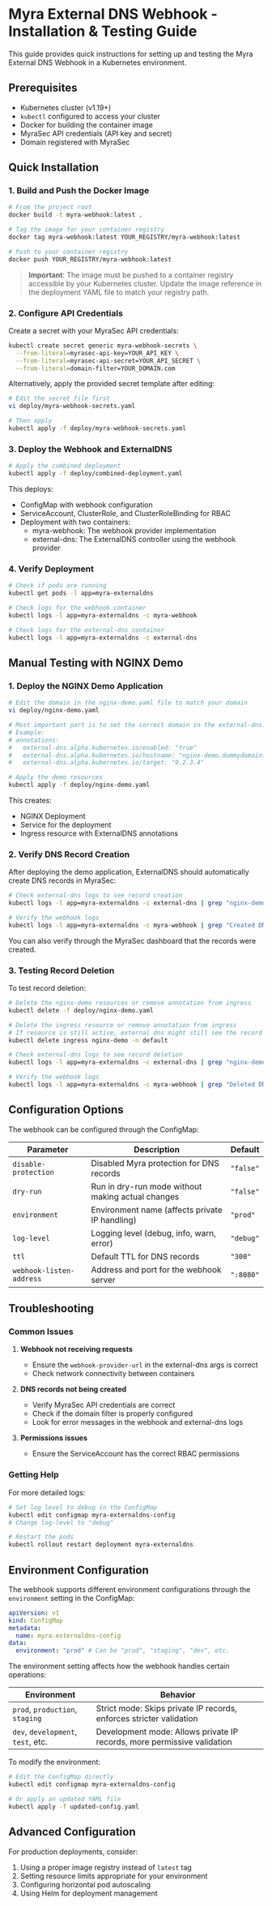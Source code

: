 # Myra External DNS Webhook - Installation & Testing Guide

This guide provides quick instructions for setting up and testing the Myra External DNS Webhook in a Kubernetes environment.

## Prerequisites

- Kubernetes cluster (v1.19+)
- `kubectl` configured to access your cluster
- Docker for building the container image
- MyraSec API credentials (API key and secret)
- Domain registered with MyraSec

## Quick Installation

### 1. Build and Push the Docker Image

```bash
# From the project root
docker build -t myra-webhook:latest .

# Tag the image for your container registry
docker tag myra-webhook:latest YOUR_REGISTRY/myra-webhook:latest

# Push to your container registry
docker push YOUR_REGISTRY/myra-webhook:latest
```

> **Important**: The image must be pushed to a container registry accessible by your Kubernetes cluster. Update the image reference in the deployment YAML file to match your registry path.

### 2. Configure API Credentials

Create a secret with your MyraSec API credentials:

```bash
kubectl create secret generic myra-webhook-secrets \
  --from-literal=myrasec-api-key=YOUR_API_KEY \
  --from-literal=myrasec-api-secret=YOUR_API_SECRET \
  --from-literal=domain-filter=YOUR_DOMAIN.com
```

Alternatively, apply the provided secret template after editing:

```bash
# Edit the secret file first
vi deploy/myra-webhook-secrets.yaml

# Then apply
kubectl apply -f deploy/myra-webhook-secrets.yaml
```

### 3. Deploy the Webhook and ExternalDNS

```bash
# Apply the combined deployment
kubectl apply -f deploy/combined-deployment.yaml
```

This deploys:

- ConfigMap with webhook configuration
- ServiceAccount, ClusterRole, and ClusterRoleBinding for RBAC
- Deployment with two containers:
  - myra-webhook: The webhook provider implementation
  - external-dns: The ExternalDNS controller using the webhook provider

### 4. Verify Deployment

```bash
# Check if pods are running
kubectl get pods -l app=myra-externaldns

# Check logs for the webhook container
kubectl logs -l app=myra-externaldns -c myra-webhook

# Check logs for the external-dns container
kubectl logs -l app=myra-externaldns -c external-dns
```

## Manual Testing with NGINX Demo

### 1. Deploy the NGINX Demo Application

```bash
# Edit the domain in the nginx-demo.yaml file to match your domain
vi deploy/nginx-demo.yaml

# Most important part is to set the correct domain in the external-dns.alpha.kubernetes.io/hostname annotation
# Example:
# annotations:
#   external-dns.alpha.kubernetes.io/enabled: "true"
#   external-dns.alpha.kubernetes.io/hostname: "nginx-demo.dummydomainforkubes.de"
#   external-dns.alpha.kubernetes.io/target: "9.2.3.4"

# Apply the demo resources
kubectl apply -f deploy/nginx-demo.yaml
```

This creates:

- NGINX Deployment
- Service for the deployment
- Ingress resource with ExternalDNS annotations

### 2. Verify DNS Record Creation

After deploying the demo application, ExternalDNS should automatically create DNS records in MyraSec:

```bash
# Check external-dns logs to see record creation
kubectl logs -l app=myra-externaldns -c external-dns | grep "nginx-demo"

# Verify the webhook logs
kubectl logs -l app=myra-externaldns -c myra-webhook | grep "Created DNS record"
```

You can also verify through the MyraSec dashboard that the records were created.

### 3. Testing Record Deletion

To test record deletion:

```bash
# Delete the nginx-demo resources or remove annotation from ingress
kubectl delete -f deploy/nginx-demo.yaml

# Delete the ingress resource or remove annotation from ingress
# If resource is still active, external dns might still see the record and manage it
kubectl delete ingress nginx-demo -n default

# Check external-dns logs to see record deletion
kubectl logs -l app=myra-externaldns -c external-dns | grep "nginx-demo" | grep "delete"

# Verify the webhook logs
kubectl logs -l app=myra-externaldns -c myra-webhook | grep "Deleted DNS record"
```

## Configuration Options

The webhook can be configured through the ConfigMap:

| Parameter                | Description                                       | Default   |
| ------------------------ | ------------------------------------------------- | --------- |
| `disable-protection`     | Disabled Myra protection for DNS records          | `"false"` |
| `dry-run`                | Run in dry-run mode without making actual changes | `"false"` |
| `environment`            | Environment name (affects private IP handling)    | `"prod"`  |
| `log-level`              | Logging level (debug, info, warn, error)          | `"debug"` |
| `ttl`                    | Default TTL for DNS records                       | `"300"`   |
| `webhook-listen-address` | Address and port for the webhook server           | `":8080"` |

## Troubleshooting

### Common Issues

1. **Webhook not receiving requests**

   - Ensure the `webhook-provider-url` in the external-dns args is correct
   - Check network connectivity between containers

2. **DNS records not being created**

   - Verify MyraSec API credentials are correct
   - Check if the domain filter is properly configured
   - Look for error messages in the webhook and external-dns logs

3. **Permissions issues**
   - Ensure the ServiceAccount has the correct RBAC permissions

### Getting Help

For more detailed logs:

```bash
# Set log level to debug in the ConfigMap
kubectl edit configmap myra-externaldns-config
# Change log-level to "debug"

# Restart the pods
kubectl rollout restart deployment myra-externaldns
```

## Environment Configuration

The webhook supports different environment configurations through the `environment` setting in the ConfigMap:

```yaml
apiVersion: v1
kind: ConfigMap
metadata:
  name: myra-externaldns-config
data:
  environment: "prod" # Can be "prod", "staging", "dev", etc.
```

The environment setting affects how the webhook handles certain operations:

| Environment                        | Behavior                                                                |
| ---------------------------------- | ----------------------------------------------------------------------- |
| `prod`, `production`, `staging`    | Strict mode: Skips private IP records, enforces stricter validation     |
| `dev`, `development`, `test`, etc. | Development mode: Allows private IP records, more permissive validation |

To modify the environment:

```bash
# Edit the ConfigMap directly
kubectl edit configmap myra-externaldns-config

# Or apply an updated YAML file
kubectl apply -f updated-config.yaml
```

## Advanced Configuration

For production deployments, consider:

1. Using a proper image registry instead of `latest` tag
2. Setting resource limits appropriate for your environment
3. Configuring horizontal pod autoscaling
4. Using Helm for deployment management
